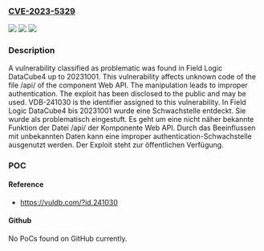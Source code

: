 ### [CVE-2023-5329](https://cve.mitre.org/cgi-bin/cvename.cgi?name=CVE-2023-5329)
![](https://img.shields.io/static/v1?label=Product&message=DataCube4&color=blue)
![](https://img.shields.io/static/v1?label=Version&message=20231001%20&color=brightgreen)
![](https://img.shields.io/static/v1?label=Vulnerability&message=CWE-287%20Improper%20Authentication&color=brightgreen)

### Description

A vulnerability classified as problematic was found in Field Logic DataCube4 up to 20231001. This vulnerability affects unknown code of the file /api/ of the component Web API. The manipulation leads to improper authentication. The exploit has been disclosed to the public and may be used. VDB-241030 is the identifier assigned to this vulnerability.
In Field Logic DataCube4 bis 20231001 wurde eine Schwachstelle entdeckt. Sie wurde als problematisch eingestuft. Es geht um eine nicht näher bekannte Funktion der Datei /api/ der Komponente Web API. Durch das Beeinflussen mit unbekannten Daten kann eine improper authentication-Schwachstelle ausgenutzt werden. Der Exploit steht zur öffentlichen Verfügung.

### POC

#### Reference
- https://vuldb.com/?id.241030

#### Github
No PoCs found on GitHub currently.

